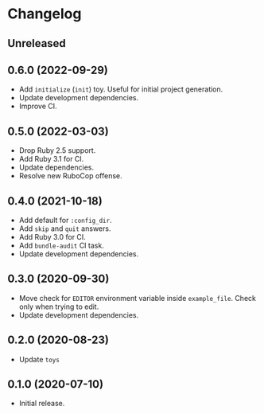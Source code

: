# Changelog

## Unreleased

## 0.6.0 (2022-09-29)

*   Add `initialize` (`init`) toy.
    Useful for initial project generation.
*   Update development dependencies.
*   Improve CI.

## 0.5.0 (2022-03-03)

*   Drop Ruby 2.5 support.
*   Add Ruby 3.1 for CI.
*   Update dependencies.
*   Resolve new RuboCop offense.

## 0.4.0 (2021-10-18)

*   Add default for `:config_dir`.
*   Add `skip` and `quit` answers.
*   Add Ruby 3.0 for CI.
*   Add `bundle-audit` CI task.
*   Update development dependencies.

## 0.3.0 (2020-09-30)

*   Move check for `EDITOR` environment variable inside `example_file`.
    Check only when trying to edit.
*   Update development dependencies.

## 0.2.0 (2020-08-23)

*   Update `toys`

## 0.1.0 (2020-07-10)

*   Initial release.
